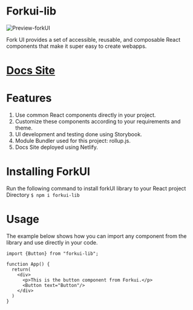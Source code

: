 # Forkui-lib

![Preview-forkUI](https://user-images.githubusercontent.com/56469693/112981403-c446a800-9178-11eb-91fe-3bd2c7faa878.gif)


Fork UI provides a set of accessible, reusable, and composable React components that make it super easy to create webapps.

# [Docs Site](https://forkui.netlify.app/)

# Features
1. Use common React components directly in your project.
2. Customize these components according to your requirements and theme.
3. UI development and testing done using Storybook.
4. Module Bundler used for this project: rollup.js.
5. Docs Site deployed using Netlify.

# Installing ForkUI
Run the following command to install forkUI library to your React project Directory
`$ npm i forkui-lib`

# Usage
The example below shows how you can import any component from the library and use directly in your code.

```
import {Button} from "forkui-lib";

function App() {
  return(
    <div>
      <p>This is the button component from Forkui.</p>
      <Button text="Button"/>
    </div>
  )
}
```
